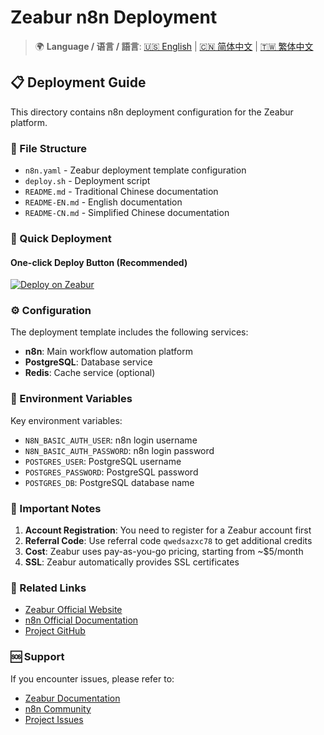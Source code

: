 # Zeabur n8n Deployment

> 🌍 **Language / 语言 / 語言**: [🇺🇸 English](./README-EN.md) | [🇨🇳 简体中文](./README-CN.md) | [🇹🇼 繁体中文](./README.md)

## 📋 Deployment Guide

This directory contains n8n deployment configuration for the Zeabur platform.

### 📁 File Structure

* `n8n.yaml` - Zeabur deployment template configuration
* `deploy.sh` - Deployment script
* `README.md` - Traditional Chinese documentation
* `README-EN.md` - English documentation
* `README-CN.md` - Simplified Chinese documentation

### 🚀 Quick Deployment

#### One-click Deploy Button (Recommended)

[![Deploy on Zeabur](https://zeabur.com/button.svg)](https://zeabur.com/templates/0TUVZ7?referralCode=qwedsazxc78)

### ⚙️ Configuration

The deployment template includes the following services:

* **n8n**: Main workflow automation platform
* **PostgreSQL**: Database service
* **Redis**: Cache service (optional)

### 🔧 Environment Variables

Key environment variables:

* `N8N_BASIC_AUTH_USER`: n8n login username
* `N8N_BASIC_AUTH_PASSWORD`: n8n login password
* `POSTGRES_USER`: PostgreSQL username
* `POSTGRES_PASSWORD`: PostgreSQL password
* `POSTGRES_DB`: PostgreSQL database name

### 📝 Important Notes

1. **Account Registration**: You need to register for a Zeabur account first
2. **Referral Code**: Use referral code `qwedsazxc78` to get additional credits
3. **Cost**: Zeabur uses pay-as-you-go pricing, starting from ~$5/month
4. **SSL**: Zeabur automatically provides SSL certificates

### 🔗 Related Links

* [Zeabur Official Website](https://zeabur.com/)
* [n8n Official Documentation](https://docs.n8n.io/)
* [Project GitHub](https://github.com/qwedsazxc78/ai-automation-n8n)

### 🆘 Support

If you encounter issues, please refer to:

* [Zeabur Documentation](https://zeabur.com/docs)
* [n8n Community](https://community.n8n.io/)
* [Project Issues](https://github.com/qwedsazxc78/ai-automation-n8n/issues)
